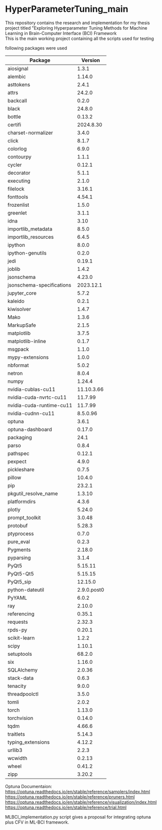 # HyperParameterTuning_main
 This repository contains the research and implementation for my thesis project titled "Exploring Hyperparameter Tuning Methods for Machine Learning in Brain-Computer Interface (BCI) Framework<br/> 
 This is the main working project containing all the scripts used for testing

following packages were used

| Package                  | Version   |
|--------------------------|-----------|
| aiosignal                | 1.3.1     |
| alembic                  | 1.14.0    |
| asttokens                | 2.4.1     |
| attrs                    | 24.2.0    |
| backcall                 | 0.2.0     |
| black                    | 24.8.0    |
| bottle                   | 0.13.2    |
| certifi                  | 2024.8.30 |
| charset-normalizer       | 3.4.0     |
| click                    | 8.1.7     |
| colorlog                 | 6.9.0     |
| contourpy                | 1.1.1     |
| cycler                   | 0.12.1    |
| decorator                | 5.1.1     |
| executing                | 2.1.0     |
| filelock                 | 3.16.1    |
| fonttools                | 4.54.1    |
| frozenlist               | 1.5.0     |
| greenlet                 | 3.1.1     |
| idna                     | 3.10      |
| importlib_metadata       | 8.5.0     |
| importlib_resources      | 6.4.5     |
| ipython                  | 8.0.0     |
| ipython-genutils         | 0.2.0     |
| jedi                     | 0.19.1    |
| joblib                   | 1.4.2     |
| jsonschema               | 4.23.0    |
| jsonschema-specifications | 2023.12.1 |
| jupyter_core             | 5.7.2     |
| kaleido                  | 0.2.1     |
| kiwisolver               | 1.4.7     |
| Mako                     | 1.3.6     |
| MarkupSafe               | 2.1.5     |
| matplotlib               | 3.7.5     |
| matplotlib-inline        | 0.1.7     |
| msgpack                  | 1.1.0     |
| mypy-extensions          | 1.0.0     |
| nbformat                 | 5.0.2     |
| netron                   | 8.0.4     |
| numpy                    | 1.24.4    |
| nvidia-cublas-cu11       | 11.10.3.66|
| nvidia-cuda-nvrtc-cu11   | 11.7.99   |
| nvidia-cuda-runtime-cu11 | 11.7.99   |
| nvidia-cudnn-cu11        | 8.5.0.96  |
| optuna                   | 3.6.1     |
| optuna-dashboard         | 0.17.0    |
| packaging                | 24.1      |
| parso                    | 0.8.4     |
| pathspec                 | 0.12.1    |
| pexpect                  | 4.9.0     |
| pickleshare              | 0.7.5     |
| pillow                   | 10.4.0    |
| pip                      | 23.2.1    |
| pkgutil_resolve_name     | 1.3.10    |
| platformdirs             | 4.3.6     |
| plotly                   | 5.24.0    |
| prompt_toolkit           | 3.0.48    |
| protobuf                 | 5.28.3    |
| ptyprocess               | 0.7.0     |
| pure_eval                | 0.2.3     |
| Pygments                 | 2.18.0    |
| pyparsing                | 3.1.4     |
| PyQt5                    | 5.15.11   |
| PyQt5-Qt5                | 5.15.15   |
| PyQt5_sip                | 12.15.0   |
| python-dateutil          | 2.9.0.post0|
| PyYAML                   | 6.0.2     |
| ray                      | 2.10.0    |
| referencing              | 0.35.1    |
| requests                 | 2.32.3    |
| rpds-py                  | 0.20.1    |
| scikit-learn             | 1.2.2     |
| scipy                    | 1.10.1    |
| setuptools               | 68.2.0    |
| six                      | 1.16.0    |
| SQLAlchemy               | 2.0.36    |
| stack-data               | 0.6.3     |
| tenacity                 | 9.0.0     |
| threadpoolctl            | 3.5.0     |
| tomli                    | 2.0.2     |
| torch                    | 1.13.0    |
| torchvision              | 0.14.0    |
| tqdm                     | 4.66.6    |
| traitlets                | 5.14.3    |
| typing_extensions        | 4.12.2    |
| urllib3                  | 2.2.3     |
| wcwidth                  | 0.2.13    |
| wheel                    | 0.41.2    |
| zipp                     | 3.20.2    |

Optuna Documentaion:
https://optuna.readthedocs.io/en/stable/reference/samplers/index.html
https://optuna.readthedocs.io/en/stable/reference/pruners.html
https://optuna.readthedocs.io/en/stable/reference/visualization/index.html
https://optuna.readthedocs.io/en/stable/reference/trial.html

MLBCI_implementation.py script gives a proposal for integrating optuna plus CFV in ML-BCI framework.
